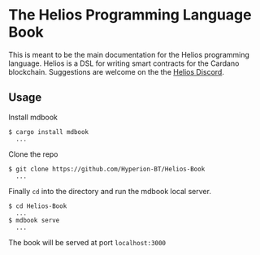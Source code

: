 # The Helios Programming Language Book

This is meant to be the main documentation for the Helios programming language.
Helios is a DSL for writing smart contracts for the Cardano blockchain.
Suggestions are welcome on the the [Helios Discord](https://discord.gg/2hT2QFvj).

## Usage

Install mdbook

```shell
$ cargo install mdbook
  ...
```

Clone the repo

```shell
$ git clone https://github.com/Hyperion-BT/Helios-Book
  ...
```

Finally `cd` into the directory and run the mdbook local server.

```shell
$ cd Helios-Book
  ...
$ mdbook serve
  ...
```

The book will be served at port `localhost:3000`

